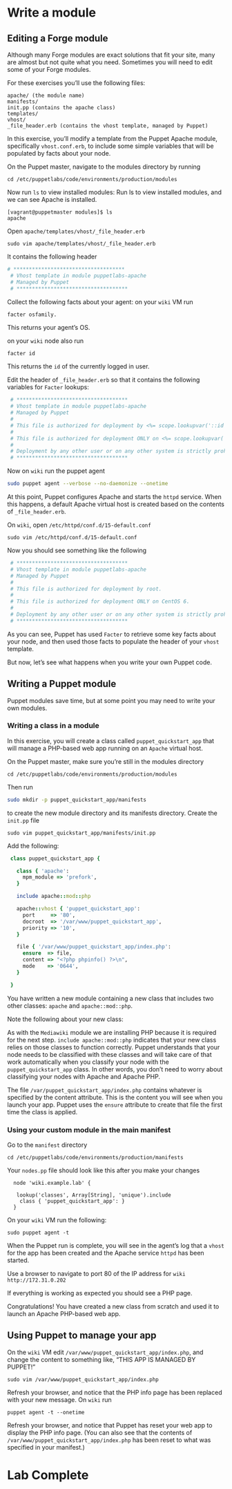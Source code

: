 # Write a module 

## Editing a Forge module
Although many Forge modules are exact solutions that fit your site, many are almost but not quite what you need. Sometimes you will need to edit some of your Forge modules.

For these exercises you’ll use the following files:

```
apache/ (the module name)
manifests/
init.pp (contains the apache class)
templates/
vhost/
_file_header.erb (contains the vhost template, managed by Puppet)
```

In this exercise, you’ll modify a template from the Puppet Apache module, specifically `vhost.conf.erb`, to include some simple variables that will be populated by facts about your node.

On the Puppet master, navigate to the modules directory by running 
```
cd /etc/puppetlabs/code/environments/production/modules
```

Now run `ls` to view installed modules: 
Run ls to view  installed modules, and we can see Apache is installed. 
```
[vagrant@puppetmaster modules]$ ls
apache 
```
Open `apache/templates/vhost/_file_header.erb` 
```
sudo vim apache/templates/vhost/_file_header.erb
``` 

It contains the following header
```ruby
# ************************************
 # Vhost template in module puppetlabs-apache
 # Managed by Puppet
 # ************************************
```

Collect the following facts about your agent:
on your `wiki` VM run 
```bash
facter osfamily. 
```
This returns your agent’s OS.

on your `wiki` node also run
```
facter id
``` 

This returns the `id` of the currently logged in user.

Edit the header of `_file_header.erb` so that it contains the following variables for `Facter` lookups:
```ruby
 # ************************************
 # Vhost template in module puppetlabs-apache
 # Managed by Puppet
 #
 # This file is authorized for deployment by <%= scope.lookupvar('::id') %>.
 #
 # This file is authorized for deployment ONLY on <%= scope.lookupvar('::osfamily') %> <%= scope.lookupvar('::operatingsystemmajrelease')     %>.
 #
 # Deployment by any other user or on any other system is strictly prohibited.
 # ************************************
```


Now on `wiki` run the puppet agent 
```bash 
sudo puppet agent --verbose --no-daemonize --onetime
```

At this point, Puppet configures Apache and starts the `httpd` service. When this happens, a default Apache virtual host is created based on the contents of `_file_header.erb`.

On `wiki`, open `/etc/httpd/conf.d/15-default.conf`
```
sudo vim /etc/httpd/conf.d/15-default.conf
```

Now you should see something like the following 
```ruby
 # ************************************
 # Vhost template in module puppetlabs-apache
 # Managed by Puppet
 #
 # This file is authorized for deployment by root.
 #
 # This file is authorized for deployment ONLY on CentOS 6.
 #
 # Deployment by any other user or on any other system is strictly prohibited.
 # ************************************
```

As you can see, Puppet has used `Facter` to retrieve some key facts about your node, and then used those facts to populate the header of your `vhost` template.

But now, let’s see what happens when you write your own Puppet code.

## Writing a Puppet module
Puppet modules save time, but at some point you may need to write your own modules.

### Writing a class in a module
In this exercise, you will create a class called `puppet_quickstart_app` that will manage a PHP-based web app running on an `Apache` virtual host.

On the Puppet master, make sure you’re still in the modules directory 
```
cd /etc/puppetlabs/code/environments/production/modules 
```

Then run 
```bash
sudo mkdir -p puppet_quickstart_app/manifests
```
 to create the new module directory and its manifests directory.
Create the `init.pp` file 
```
sudo vim puppet_quickstart_app/manifests/init.pp
```

Add the following: 
```ruby
 class puppet_quickstart_app {

   class { 'apache':
     mpm_module => 'prefork',
   }

   include apache::mod::php

   apache::vhost { 'puppet_quickstart_app':
     port     => '80',
     docroot  => '/var/www/puppet_quickstart_app',
     priority => '10',
   }

   file { '/var/www/puppet_quickstart_app/index.php':
     ensure  => file,
     content => "<?php phpinfo() ?>\n",
     mode    => '0644',
   }

 }
```

You have written a new module containing a new class that includes two other classes: `apache` and `apache::mod::php`.

Note the following about your new class:

As with the `Mediawiki` module we are installing PHP because it is required for the next step. 
`include apache::mod::php` indicates that your new class relies on those classes to function correctly. Puppet understands that your node needs to be classified with these classes and will take care of that work automatically when you classify your node with the `puppet_quickstart_app` class. 
In other words, you don’t need to worry about classifying your nodes with Apache and Apache PHP.

The file `/var/puppet_quickstart_app/index.php` contains whatever is specified by the content attribute. This is the content you will see when you launch your app. Puppet uses the `ensure` attribute to create that file the first time the class is applied.

### Using your custom module in the main manifest
Go to the `manifest` directory
```
cd /etc/puppetlabs/code/environments/production/manifests
```

Your `nodes.pp` file should look like this after you make your changes 
```
  node 'wiki.example.lab' {

   lookup('classes', Array[String], 'unique').include
    class { 'puppet_quickstart_app': }
  }
```


On your `wiki` VM run the following: 
```
sudo puppet agent -t 
```

When the Puppet run is complete, you will see in the agent’s log that a `vhost` for the app has been created and the Apache service `httpd` has been started.

Use a browser to navigate to port 80 of the IP address for `wiki`
`http://172.31.0.202`

If everything is working as expected you should see a PHP page.

Congratulations! You have created a new class from scratch and used it to launch an Apache PHP-based web app. 

## Using Puppet to manage your app
On the `wiki` VM edit  `/var/www/puppet_quickstart_app/index.php`, and change the content to something like, “THIS APP IS MANAGED BY PUPPET!”
```
sudo vim /var/www/puppet_quickstart_app/index.php
```
Refresh your browser, and notice that the PHP info page has been replaced with your new message.
On `wiki` run
```
puppet agent -t --onetime
```

Refresh your browser, and notice that Puppet has reset your web app to display the PHP info page. (You can also see that the contents of `/var/www/puppet_quickstart_app/index.php` has been reset to what was specified in your manifest.)

# Lab Complete